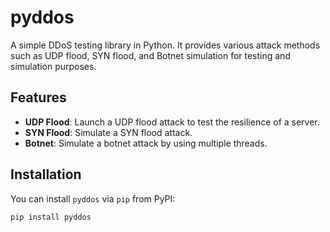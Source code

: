 # pyddos

A simple DDoS testing library in Python. It provides various attack methods such as UDP flood, SYN flood, and Botnet simulation for testing and simulation purposes.

## Features
- **UDP Flood**: Launch a UDP flood attack to test the resilience of a server.
- **SYN Flood**: Simulate a SYN flood attack.
- **Botnet**: Simulate a botnet attack by using multiple threads.

## Installation

You can install `pyddos` via `pip` from PyPI:

```bash
pip install pyddos
```